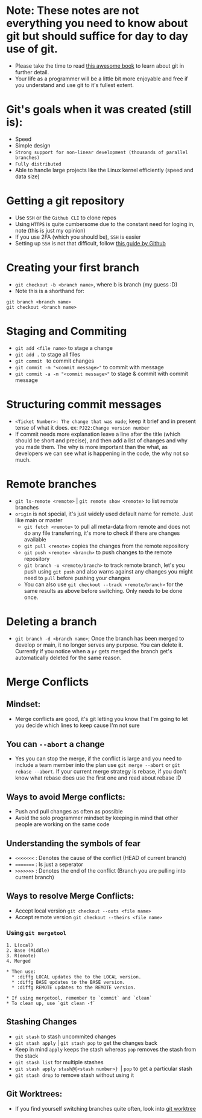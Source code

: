 # Note: These notes are not everything you need to know about git but should suffice for day to day use of git.
 * Please take the time to read [this awesome book](https://git-scm.com/book/en/v2) to learn about git in further detail. 
 * Your life as a programmer will be a little bit more enjoyable and free if you
understand and use git to it's fullest extent.

# Git's goals when it was created (still is):
  * Speed
  * Simple design
  * `Strong support for non-linear development (thousands of parallel branches)`
  * `Fully distributed`
  * Able to handle large projects like the Linux kernel efficiently 
    (speed and data size)

# Getting a git repository
  * Use `SSH` or the `Github CLI` to clone repos
  * Using `HTTPS` is quite cumbersome due to the constant need for loging in,
    note (this is just my opinion)
  * If you use 2FA (which you should be), `SSH` is easier
  * Setting up `SSH` is not that difficult, follow [this guide by Github](https://docs.github.com/en/authentication/connecting-to-github-with-ssh)
# Creating your first branch
  * `git checkout -b <branch name>`, where b is branch (my guess :D)
  * Note this is a shorthand for:
  ```
  git branch <branch name>
  git checkout <branch name>
  ```
# Staging and Commiting 
  * `git add <file name>` to stage a change
  * `git add .` to stage all files
  * `git commit ` to commit changes
  * `git commit -m "<commit message>"` to commit with message
  * `git commit -a -m "<commit message>"` to stage & commit with commit message

# Structuring commit messages
  * `<Ticket Number>: The change that was made`; keep it brief and in present
    tense of what it does. ex: `PJ22:Change version number`
  * If commit needs more explanation leave a line after the title (which should
    be short and precise), and then add a list of changes and why you made them.
    The why is more important than the what, as developers we can see what is
    happening in the code, the why not so much.

# Remote branches
  * `git ls-remote <remote>` | `git remote show <remote>` to list remote
    branches
  * `origin` is not special, it's just widely used default name for remote. Just
    like main or master
    * `git fetch <remote>` to pull all meta-data from remote and does not do any
      file transferring, it's more to check if there are changes available
    * `git pull <remote>` copies the changes from the remote repository
    * `git push <remote> <branch>` to push changes to the remote repository
    * `git branch -u <remote/branch>` to track remote branch, let's you push
      using `git push` and also warns against any changes you might need to
      `pull` before pushing your changes
    * You can also use `git checkout --track <remote/branch>` for the same
      results as above before switching. Only needs to be done once.
  
# Deleting a branch
  * `git branch -d <branch name>`; Once the branch has been merged to develop or
    main, it no longer serves any purpose. You can delete it. Currently if you
    notice when a `pr` gets merged the branch get's automatically deleted for
    the same reason.

# Merge Conflicts 

## Mindset: 
  * Merge conflicts are good, it's git letting you know that I'm going to let 
    you decide which lines to keep cause I'm not sure

## You can `--abort` a change
  * Yes you can stop the merge, if the conflict is large and you need to include
    a team member into the plan use `git merge --abort` or `git rebase --abort`.
    If your current merge strategy is rebase, if you don't know what rebase does
    use the first one and read about rebase :D
    
## Ways to avoid Merge conflicts:
  * Push and pull changes as often as possible
  * Avoid the solo programmer mindset by keeping in mind that other people 
    are working on the same code
    
## Understanding the symbols of fear
  * `<<<<<<<` : Denotes the cause of the conflict (HEAD of current branch)
  * `=======` : Is just a seperator
  * `>>>>>>>` : Denotes the end of the conflict (Branch you are pulling into
    current branch)

## Ways to resolve Merge Conflicts:
  * Accept local version `git checkout --outs <file name>` 
  * Accept remote version `git checkout --theirs <file name>` 
  
  ### Using `git mergetool` 
    1. L(ocal)
    2. Base (Middle)
    3. R(emote)
    4. Merged

    * Then use:
      * :diffg LOCAL updates the to the LOCAL version.
      * :diffg BASE updates to the BASE version.
      * :diffg REMOTE updates to the REMOTE version.
    
    * If using mergetool, remember to `commit` and `clean`
    * To clean up, use `git clean -f`

## Stashing Changes
  * `git stash` to stash uncommited changes
  * `git stash apply` | `git stash pop` to get the changes back
  * Keep in mind `apply` keeps the stash whereas `pop` removes the stash from
    the stack
  * `git stash list` for multiple stashes
  * `git stash apply stash@{<stash number>} `| `pop` to get a particular stash
  * `git stash drop` to remove stash without using it

## Git Worktrees:
  * If you find yourself switching branches quite often, look into [git
    worktree](https://git-scm.com/docs/git-worktree)
